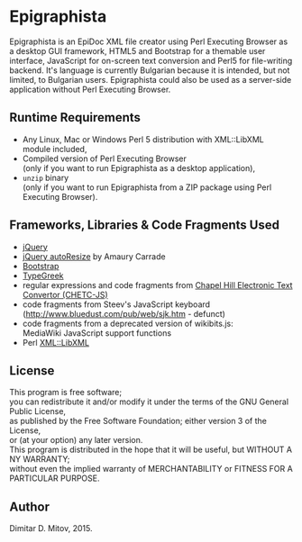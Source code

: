 
Epigraphista
==================================

Epigraphista is an EpiDoc XML file creator using Perl Executing Browser as a desktop GUI framework, HTML5 and Bootstrap for a themable user interface, JavaScript for on-screen text conversion and Perl5 for file-writing backend. It's language is currently Bulgarian because it is intended, but not limited, to Bulgarian users. Epigraphista could also be used as a server-side application without Perl Executing Browser.
  
## Runtime Requirements
  
* Any Linux, Mac or Windows Perl 5 distribution with XML::LibXML module included,
* Compiled version of Perl Executing Browser  
(only if you want to run Epigraphista as a desktop application),
* ```unzip``` binary  
(only if you want to run Epigraphista from a ZIP package using Perl Executing Browser).
  
## Frameworks, Libraries & Code Fragments Used
* [jQuery](https://jquery.com/)
* [jQuery autoResize](http://amaury.carrade.eu/projects/jquery/autoResize.html) by Amaury Carrade
* [Bootstrap](http://getbootstrap.com/)
* [TypeGreek](http://www.typegreek.com/)
* regular expressions and code fragments from [Chapel Hill Electronic Text Convertor (CHETC-JS)](http://epidoc.cvs.sourceforge.net/epidoc/chetc-js/)
* code fragments from Steev's JavaScript keyboard  
(http://www.bluedust.com/pub/web/sjk.htm - defunct)
* code fragments from a deprecated version of wikibits.js:  
MediaWiki JavaScript support functions
* Perl [XML::LibXML](https://metacpan.org/pod/distribution/XML-LibXML/LibXML.pod)
  
## License
  
This program is free software;  
you can redistribute it and/or modify it under the terms of the GNU General Public License,  
as published by the Free Software Foundation; either version 3 of the License,  
or (at your option) any later version.  
This program is distributed in the hope that it will be useful, but WITHOUT A NY WARRANTY;  
without even the implied warranty of MERCHANTABILITY or FITNESS FOR A PARTICULAR PURPOSE.  
  
## Author
  
Dimitar D. Mitov, 2015.
